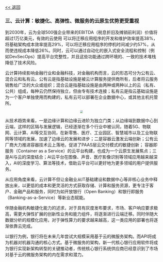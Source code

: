 [<< 返回](/Advisory/FinTech/影响未来金融行业的七大科技要素?id=三、云计算：敏捷化、高弹性、微服务的云原生优势更受重视)

### 三、云计算：敏捷化、高弹性、微服务的云原生优势更受重视

到2030年，云为全球500强企业带来的EBITDA（税息折旧及摊销前利润）价值将超过1万亿美元，有效的云使用 可以将迁移应用程序的开发和维护效率提高38%，将基础架构成本效率提高29%，可以将迁移应用程序的停机时间减少约57%，从而使违规成本降低26%。同时，云可以通过自动化的嵌入式安全流程和控制（例如DevSecOps）提高平台完整性，并且这些功能通过跨环境的、一致的技术堆栈降低了技术风险。

云计算持续影响金融行业和金融科技，对金融机构而言，云的形态可分为公有云、混合云和私有云。公有云是指基础设施是被云计算服务提供商所有，后者将云服务销售给广泛的大众或组织；混合云是指基础设施是由两种或两种以上的云（私有、公共）组成，每种云仍然保持独立，但由专有技术连接；私有云是指云基础设施是为一个客户单独使用而构建的，私有云可以部署在企业数据中心，或其他主机托管所。

<div align="center"><img src="https://z3.ax1x.com/2021/08/23/hCOHy9.jpg" style="zoom: 55%;" ></div>

从技术趋势来看，一是边缘计算和边缘云进阶为独立门类；从边缘端到数据中心到云端，这样的区隔与发展逻辑，已经逐渐在多个行业中被认同，随着5G、物联网、云计算、AI等交互协同，在新零售、医疗、工业园区、智慧城市以及工业物联网等领域的发展，加速了边缘云的发展和进步；二是容器云激发云端创新；公有云厂商大力推进容器技术云上落地，促进了PAAS层云交付模式的敏捷创新； 容器即服务（Container as a Service）的云平台构建，也成为一个云原生发展焦点；三是AI与云的深度结合；AI云平台在图像、声音、医疗影像识别等领域应用越来越深入，AI的深度学习、算法等技术，借助云平台可以更好地为更多领域的用户提供服务。

从应用角度来看，云计算不但让金融业从IT基础建设和数据中心等非核心业务中释放出来，以更低的成本和更灵活的方式获取存储、计算和服务资源，更专注于客户、金融产品和服务，同时为如开放银行（Open  Banking）和银行即服务（Banking-as-a-Service）等新业态赋能。

伴随金融机构敏捷化能力的述求，对于具有灰度发布要求，市场、客户响应要求极高，需更大弹性扩展的创新性业务和能力组件，将逐渐进行云端迁移。同时伴随大数据分析的规模化应用，对于弹性算力的要求越来越高，这一类应用的部署也将逐渐依靠云完成。

以银行为例，银行将在未来几年尝试大规模采用基于云的微服务架构。而API将成为机器对机器沟通的核心方式。基于微服务的架构，新一代核心银行应用软件将成为银行实现新架构转型的关键推动者，传统核心银行系统供应商已经意识到了市场对基于云的微服务架构的内在需求和潜力。